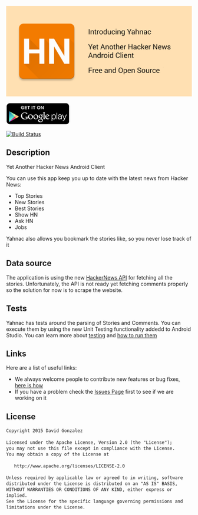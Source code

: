 [![Yahnac](art/feature_graphic.png)][1]

[![Get it on Google Play](art/play.png)][1]

[![Build Status](https://travis-ci.org/malmstein/yahnac.svg?branch=develop)](https://travis-ci.org/malmstein/yahnac)

## Description

Yet Another Hacker News Android Client

You can use this app keep you up to date with the latest news from Hacker News:

  - Top Stories
  - New Stories
  - Best Stories
  - Show HN
  - Ask HN
  - Jobs

Yahnac also allows you bookmark the stories like, so you never lose track of it

## Data source

The application is using the new [HackerNews API](https://github.com/HackerNews/API) for fetching all the stories.
Unfortunately, the API is not ready yet fetching comments properly so the solution for now is to scrape the website.

## Tests

Yahnac has tests around the parsing of Stories and Comments. You can execute them by using the new Unit Testing functionality addedd to Android Studio.
You can learn more about [testing](http://developer.android.com/tools/testing/testing_android.html) and [how to run them](http://tools.android.com/tech-docs/unit-testing-support)

## Links

Here are a list of useful links:

 * We always welcome people to contribute new features or bug fixes, [here is how](https://github.com/novoda/novoda/blob/master/CONTRIBUTING.md) 
 * If you have a problem check the [Issues Page](https://github.com/malmstein/yahnac/issues) first to see if we are working on it


License
-------

    Copyright 2015 David Gonzalez

    Licensed under the Apache License, Version 2.0 (the "License");
    you may not use this file except in compliance with the License.
    You may obtain a copy of the License at

       http://www.apache.org/licenses/LICENSE-2.0

    Unless required by applicable law or agreed to in writing, software
    distributed under the License is distributed on an "AS IS" BASIS,
    WITHOUT WARRANTIES OR CONDITIONS OF ANY KIND, either express or implied.
    See the License for the specific language governing permissions and
    limitations under the License.



 [1]: https://play.google.com/store/apps/details?id=com.malmstein.yahnac
